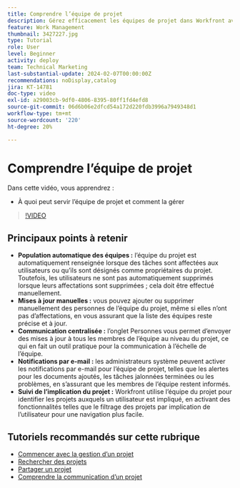 ```yaml
---
title: Comprendre l’équipe de projet
description: Gérez efficacement les équipes de projet dans Workfront avec le remplissage automatique des équipes, les mises à jour manuelles, une communication centralisée, des notifications par e-mail et l’implication du suivi de projet pour une collaboration rationalisée.
feature: Work Management
thumbnail: 3427227.jpg
type: Tutorial
role: User
level: Beginner
activity: deploy
team: Technical Marketing
last-substantial-update: 2024-02-07T00:00:00Z
recommendations: noDisplay,catalog
jira: KT-14781
doc-type: video
exl-id: a29003cb-9df0-4806-8395-80ff1fd4efd8
source-git-commit: 06d6b06e2dfcd54a172d220fdb3996a7949348d1
workflow-type: tm+mt
source-wordcount: '220'
ht-degree: 20%

---
```


# Comprendre l’équipe de projet

Dans cette vidéo, vous apprendrez :

* À quoi peut servir l’équipe de projet et comment la gérer

>[!VIDEO](https://video.tv.adobe.com/v/3427227/?quality=12&learn=on&enablevpops)

## Principaux points à retenir

* **Population automatique des équipes :** l’équipe du projet est automatiquement renseignée lorsque des tâches sont affectées aux utilisateurs ou qu’ils sont désignés comme propriétaires du projet. &#x200B; Toutefois, les utilisateurs ne sont pas automatiquement supprimés lorsque leurs affectations sont supprimées ; cela doit être effectué manuellement. &#x200B;
* **Mises à jour manuelles :** vous pouvez ajouter ou supprimer manuellement des personnes de l’équipe du projet, même si elles n’ont pas d’affectations, en vous assurant que la liste des équipes reste précise et à jour. &#x200B;
* **Communication centralisée :** l’onglet Personnes vous permet d’envoyer des mises à jour à tous les membres de l’équipe au niveau du projet, ce qui en fait un outil pratique pour la communication à l’échelle de l’équipe. &#x200B;
* **Notifications par e-mail :** les administrateurs système peuvent activer les notifications par e-mail pour l’équipe de projet, telles que les alertes pour les documents ajoutés, les tâches jalonnées terminées ou les problèmes, en s’assurant que les membres de l’équipe restent informés. &#x200B;
* **Suivi de l’implication du projet :** Workfront utilise l’équipe du projet pour identifier les projets auxquels un utilisateur est impliqué, en activant des fonctionnalités telles que le filtrage des projets par implication de l’utilisateur pour une navigation plus facile. &#x200B;

## Tutoriels recommandés sur cette rubrique

* [Commencer avec la gestion d’un projet](/help/manage-work/projects/getting-started-manage-a-project.md)
* [Rechercher des projets](/help/manage-work/projects/find-projects.md)
* [Partager un projet](/help/manage-work/projects/share-a-project.md)
* [Comprendre la communication d’un projet](/help/manage-work/projects/understand-project-communication.md)
